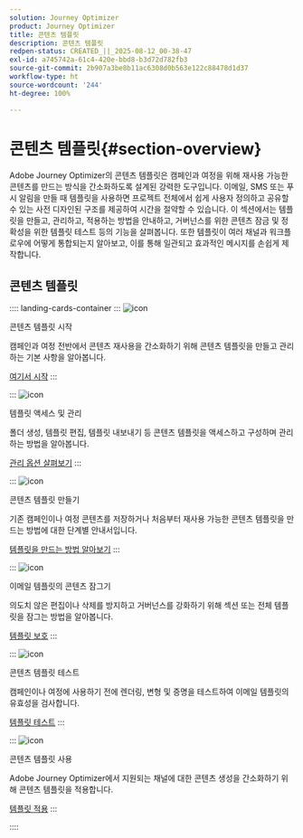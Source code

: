 ```yaml
---
solution: Journey Optimizer
product: Journey Optimizer
title: 콘텐츠 템플릿
description: 콘텐츠 템플릿
redpen-status: CREATED_||_2025-08-12_00-38-47
exl-id: a745742a-61c4-420e-bbd8-b3d72d782fb3
source-git-commit: 2b907a3be8b11ac6308d0b563e122c88478d1d37
workflow-type: ht
source-wordcount: '244'
ht-degree: 100%

---
```


# 콘텐츠 템플릿{#section-overview}

Adobe Journey Optimizer의 콘텐츠 템플릿은 캠페인과 여정을 위해 재사용 가능한 콘텐츠를 만드는 방식을 간소화하도록 설계된 강력한 도구입니다. 이메일, SMS 또는 푸시 알림을 만들 때 템플릿을 사용하면 프로젝트 전체에서 쉽게 사용자 정의하고 공유할 수 있는 사전 디자인된 구조를 제공하여 시간을 절약할 수 있습니다. 이 섹션에서는 템플릿을 만들고, 관리하고, 적용하는 방법을 안내하고, 거버넌스를 위한 콘텐츠 잠금 및 정확성을 위한 템플릿 테스트 등의 기능을 살펴봅니다. 또한 템플릿이 여러 채널과 워크플로우에 어떻게 통합되는지 알아보고, 이를 통해 일관되고 효과적인 메시지를 손쉽게 제작합니다.

## 콘텐츠 템플릿

:::: landing-cards-container
:::
![icon](https://cdn.experienceleague.adobe.com/icons/circle-play.svg?lang=ko)

콘텐츠 템플릿 시작

캠페인과 여정 전반에서 콘텐츠 재사용을 간소화하기 위해 콘텐츠 템플릿을 만들고 관리하는 기본 사항을 알아봅니다.

[여기서 시작](../using/content-management/content-templates.md)
:::

:::
![icon](https://cdn.experienceleague.adobe.com/icons/list-check.svg?lang=ko)

템플릿 액세스 및 관리

폴더 생성, 템플릿 편집, 템플릿 내보내기 등 콘텐츠 템플릿을 액세스하고 구성하며 관리하는 방법을 알아봅니다.

[관리 옵션 살펴보기](../using/content-management/access-content-templates.md)
:::

:::
![icon](https://cdn.experienceleague.adobe.com/icons/puzzle-piece.svg?lang=ko)

콘텐츠 템플릿 만들기

기존 캠페인이나 여정 콘텐츠를 저장하거나 처음부터 재사용 가능한 콘텐츠 템플릿을 만드는 방법에 대한 단계별 안내서입니다.

[템플릿을 만드는 방법 알아보기](../using/content-management/create-content-templates.md)
:::

:::
![icon](https://cdn.experienceleague.adobe.com/icons/shield-halved.svg?lang=ko)

이메일 템플릿의 콘텐츠 잠그기

의도치 않은 편집이나 삭제를 방지하고 거버넌스를 강화하기 위해 섹션 또는 전체 템플릿을 잠그는 방법을 알아봅니다.

[템플릿 보호](../using/content-management/content-locking.md)
:::

:::
![icon](https://cdn.experienceleague.adobe.com/icons/gear.svg?lang=ko)

콘텐츠 템플릿 테스트

캠페인이나 여정에 사용하기 전에 렌더링, 변형 및 증명을 테스트하여 이메일 템플릿의 유효성을 검사합니다.

[템플릿 테스트](../using/content-management/test-content-templates.md)
:::

:::
![icon](https://cdn.experienceleague.adobe.com/icons/bullseye.svg?lang=ko)

콘텐츠 템플릿 사용

Adobe Journey Optimizer에서 지원되는 채널에 대한 콘텐츠 생성을 간소화하기 위해 콘텐츠 템플릿을 적용합니다.

[템플릿 적용](../using/content-management/use-content-templates.md)
:::

::::
